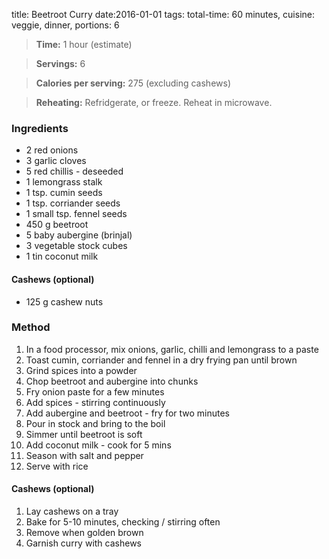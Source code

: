 title:  Beetroot Curry
date:2016-01-01
tags: total-time: 60 minutes, cuisine: veggie, dinner, portions: 6 

> **Time:** 1 hour (estimate)

> **Servings:** 6

> **Calories per serving:** 275 (excluding cashews) 

> **Reheating:** Refridgerate, or freeze. Reheat in microwave.

### Ingredients

* 2 red onions
* 3 garlic cloves
* 5 red chillis - deseeded
* 1 lemongrass stalk
* 1 tsp. cumin seeds
* 1 tsp. corriander seeds
* 1 small tsp. fennel seeds
* 450 g beetroot 
* 5 baby aubergine (brinjal)
* 3 vegetable stock cubes
* 1 tin coconut milk

#### Cashews (optional)
* 125 g cashew nuts

### Method

1. In a food processor,  mix onions, garlic, chilli and lemongrass to a paste
2. Toast cumin, corriander and fennel in a dry frying pan until brown
3. Grind spices into a powder
4. Chop beetroot and aubergine into chunks
5. Fry onion paste for a few minutes
6. Add spices - stirring continuously
7. Add aubergine and beetroot - fry for two minutes
8. Pour in stock and bring to the boil
9. Simmer until beetroot is soft
10. Add coconut milk - cook for 5 mins
11. Season with salt and pepper
12. Serve with rice

#### Cashews (optional)
1. Lay cashews on a tray
2. Bake for 5-10  minutes, checking / stirring often
3. Remove when golden brown
4. Garnish curry with cashews

